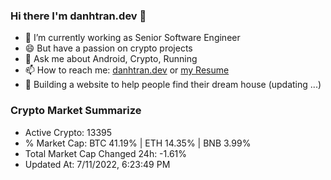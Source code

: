 ### Hi there I'm danhtran.dev 👋

- 🔭 I’m currently working as Senior Software Engineer
- 😄 But have a passion on crypto projects
- 💬 Ask me about Android, Crypto, Running 
- 📫 How to reach me: <a href="https://danhtran.dev" target="_blank">danhtran.dev</a> or <a href="Developer-Resume.pdf" target="_blank">my Resume</a>
- 🌱 Building a website to help people find their dream house (updating ...)

### Crypto Market Summarize
- Active Crypto: 13395
- % Market Cap: BTC 41.19% | ETH 14.35% | BNB 3.99%
- Total Market Cap Changed 24h: -1.61%
- Updated At: 7/11/2022, 6:23:49 PM
